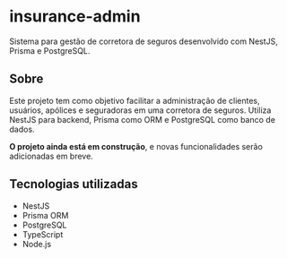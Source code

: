 # insurance-admin

Sistema para gestão de corretora de seguros desenvolvido com NestJS, Prisma e PostgreSQL.

## Sobre

Este projeto tem como objetivo facilitar a administração de clientes, usuários, apólices e seguradoras em uma corretora de seguros. Utiliza NestJS para backend, Prisma como ORM e PostgreSQL como banco de dados.

**O projeto ainda está em construção**, e novas funcionalidades serão adicionadas em breve.

## Tecnologias utilizadas

- NestJS
- Prisma ORM
- PostgreSQL
- TypeScript
- Node.js
